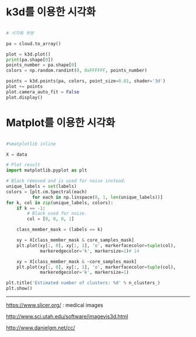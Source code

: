 # k3d를 이용한 시각화 

```python 

# 시각화 부분

pa = cloud.to_array()

plot = k3d.plot()
print(pa.shape[0])
points_number = pa.shape[0]
colors = np.random.randint(0, 0xFFFFFF, points_number)

points = k3d.points(pa, colors, point_size=0.01, shader='3d')
plot += points
plot.camera_auto_fit = False
plot.display()

```


# Matplot를 이용한 시각화 


```python

#%matplotlib inline

X = data

# Plot result
import matplotlib.pyplot as plt

# Black removed and is used for noise instead.
unique_labels = set(labels)
colors = [plt.cm.Spectral(each)
          for each in np.linspace(0, 1, len(unique_labels))]
for k, col in zip(unique_labels, colors):
    if k == -1:
        # Black used for noise.
        col = [0, 0, 0, 1]

    class_member_mask = (labels == k)

    xy = X[class_member_mask & core_samples_mask]
    plt.plot(xy[:, 0], xy[:, 1], 'o', markerfacecolor=tuple(col),
             markeredgecolor='k', markersize=1)# 14

    xy = X[class_member_mask & ~core_samples_mask]
    plt.plot(xy[:, 0], xy[:, 1], 'o', markerfacecolor=tuple(col),
             markeredgecolor='k', markersize=1)

plt.title('Estimated number of clusters: %d' % n_clusters_)
plt.show()


```


---



https://www.slicer.org/ : medical images


http://www.sci.utah.edu/software/imagevis3d.html

http://www.danielgm.net/cc/